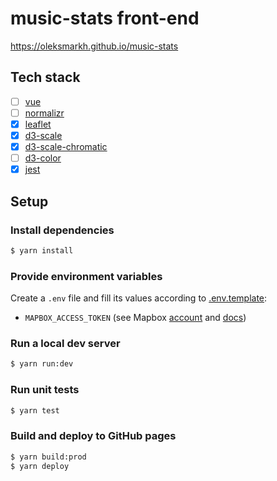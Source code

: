 # music-stats front-end

https://oleksmarkh.github.io/music-stats

## Tech stack

- [ ] [vue](https://vuejs.org/v2/guide)
- [ ] [normalizr](https://github.com/paularmstrong/normalizr)
- [x] [leaflet](http://leafletjs.com)
- [x] [d3-scale](https://github.com/d3/d3-scale)
- [x] [d3-scale-chromatic](https://github.com/d3/d3-scale-chromatic)
- [ ] [d3-color](https://github.com/d3/d3-color)
- [x] [jest](https://facebook.github.io/jest)

## Setup

### Install dependencies

```bash
$ yarn install
```

### Provide environment variables

Create a `.env` file and fill its values according to [.env.template](.env.template):

* `MAPBOX_ACCESS_TOKEN` (see Mapbox [account](https://www.mapbox.com/account/access-tokens) and [docs](https://www.mapbox.com/help/how-access-tokens-work))

### Run a local dev server

```bash
$ yarn run:dev
```

### Run unit tests

```bash
$ yarn test
```

### Build and deploy to GitHub pages

```bash
$ yarn build:prod
$ yarn deploy
```
